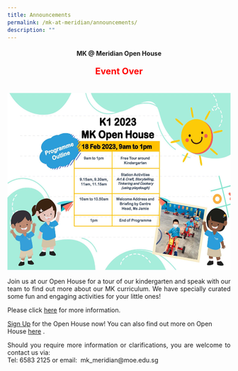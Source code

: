 ```yaml
---
title: Announcements
permalink: /mk-at-meridian/announcements/
description: ""
---
```

<h4 align="center">MK @ Meridian Open House<p style="color:red; font-size:20px;">Event Over</p></h4>
<br>
<img src="/images/MK@Meridian/2023/MK%20Open%20House.jpg" style="width: 590px;height:400px;">

<p align="justify">Join us at our Open House for a tour of our kindergarten and speak with our team to find out more about our MK curriculum. We have specially curated some fun and engaging activities for your little ones!</p>


<p align="justify"> Please click <a href="/files/MK/2023/2023%20MK%20Open%20House%20-%20Letter%20to%20Parents_.pdf">here</a> for more information.</p>

<a href="https://go.gov.sg/mkopenhouse2023pmk">Sign Up</a> for the Open House now!  You can also find out more on Open House <a href="https://go.gov.sg/mkpmk">here</a> .

<p align="justify">Should you require more information or clarifications, you are welcome to contact us via:<br>
Tel: 6583 2125 or email:&nbsp; mk_meridian@moe.edu.sg</p>